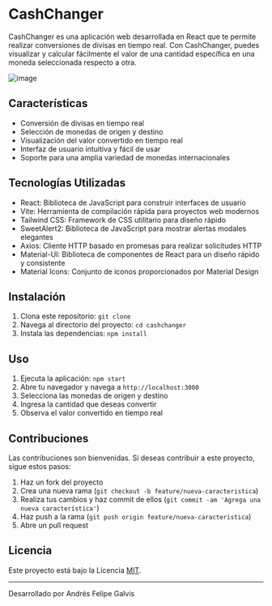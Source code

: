 # CashChanger

CashChanger es una aplicación web desarrollada en React que te permite realizar conversiones de divisas en tiempo real. Con CashChanger, puedes visualizar y calcular fácilmente el valor de una cantidad específica en una moneda seleccionada respecto a otra.

![image](https://github.com/andresgalvis26/CashChanger-React/assets/54415015/347f5860-327c-42ff-80a5-cb745ba38828)


## Características

-   Conversión de divisas en tiempo real
-   Selección de monedas de origen y destino
-   Visualización del valor convertido en tiempo real
-   Interfaz de usuario intuitiva y fácil de usar
-   Soporte para una amplia variedad de monedas internacionales

## Tecnologías Utilizadas

-   React: Biblioteca de JavaScript para construir interfaces de usuario
-   Vite: Herramienta de compilación rápida para proyectos web modernos
-   Tailwind CSS: Framework de CSS utilitario para diseño rápido
-   SweetAlert2: Biblioteca de JavaScript para mostrar alertas modales elegantes
-   Axios: Cliente HTTP basado en promesas para realizar solicitudes HTTP
-   Material-UI: Biblioteca de componentes de React para un diseño rápido y consistente
-   Material Icons: Conjunto de iconos proporcionados por Material Design

## Instalación

1. Clona este repositorio: `git clone`
2. Navega al directorio del proyecto: `cd cashchanger`
3. Instala las dependencias: `npm install`

## Uso

1. Ejecuta la aplicación: `npm start`
2. Abre tu navegador y navega a `http://localhost:3000`
3. Selecciona las monedas de origen y destino
4. Ingresa la cantidad que deseas convertir
5. Observa el valor convertido en tiempo real

## Contribuciones

Las contribuciones son bienvenidas. Si deseas contribuir a este proyecto, sigue estos pasos:

1. Haz un fork del proyecto
2. Crea una nueva rama (`git checkout -b feature/nueva-caracteristica`)
3. Realiza tus cambios y haz commit de ellos (`git commit -am 'Agrega una nueva característica'`)
4. Haz push a la rama (`git push origin feature/nueva-caracteristica`)
5. Abre un pull request

## Licencia

Este proyecto está bajo la Licencia [MIT](https://opensource.org/licenses/MIT).

---

Desarrollado por Andrés Felipe Galvis
